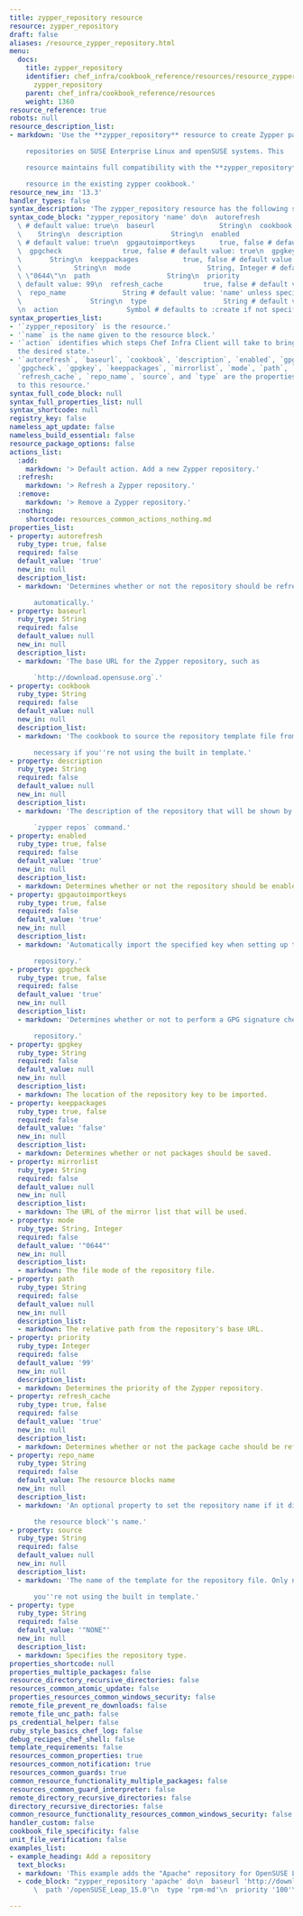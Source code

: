 ```yaml
---
title: zypper_repository resource
resource: zypper_repository
draft: false
aliases: /resource_zypper_repository.html
menu:
  docs:
    title: zypper_repository
    identifier: chef_infra/cookbook_reference/resources/resource_zypper_repository.md
      zypper_repository
    parent: chef_infra/cookbook_reference/resources
    weight: 1360
resource_reference: true
robots: null
resource_description_list:
- markdown: 'Use the **zypper_repository** resource to create Zypper package

    repositories on SUSE Enterprise Linux and openSUSE systems. This

    resource maintains full compatibility with the **zypper_repository**

    resource in the existing zypper cookbook.'
resource_new_in: '13.3'
handler_types: false
syntax_description: 'The zypper_repository resource has the following syntax:'
syntax_code_block: "zypper_repository 'name' do\n  autorefresh            true, false\
  \ # default value: true\n  baseurl                String\n  cookbook           \
  \    String\n  description            String\n  enabled                true, false\
  \ # default value: true\n  gpgautoimportkeys      true, false # default value: true\n\
  \  gpgcheck               true, false # default value: true\n  gpgkey          \
  \       String\n  keeppackages           true, false # default value: false\n  mirrorlist\
  \             String\n  mode                   String, Integer # default value:\
  \ \"0644\"\n  path                   String\n  priority               Integer #\
  \ default value: 99\n  refresh_cache          true, false # default value: true\n\
  \  repo_name              String # default value: 'name' unless specified\n  source\
  \                 String\n  type                   String # default value: \"NONE\"\
  \n  action                 Symbol # defaults to :create if not specified\nend"
syntax_properties_list:
- '`zypper_repository` is the resource.'
- '`name` is the name given to the resource block.'
- '`action` identifies which steps Chef Infra Client will take to bring the node into
  the desired state.'
- '`autorefresh`, `baseurl`, `cookbook`, `description`, `enabled`, `gpgautoimportkeys`,
  `gpgcheck`, `gpgkey`, `keeppackages`, `mirrorlist`, `mode`, `path`, `priority`,
  `refresh_cache`, `repo_name`, `source`, and `type` are the properties available
  to this resource.'
syntax_full_code_block: null
syntax_full_properties_list: null
syntax_shortcode: null
registry_key: false
nameless_apt_update: false
nameless_build_essential: false
resource_package_options: false
actions_list:
  :add:
    markdown: '> Default action. Add a new Zypper repository.'
  :refresh:
    markdown: '> Refresh a Zypper repository.'
  :remove:
    markdown: '> Remove a Zypper repository.'
  :nothing:
    shortcode: resources_common_actions_nothing.md
properties_list:
- property: autorefresh
  ruby_type: true, false
  required: false
  default_value: 'true'
  new_in: null
  description_list:
  - markdown: 'Determines whether or not the repository should be refreshed

      automatically.'
- property: baseurl
  ruby_type: String
  required: false
  default_value: null
  new_in: null
  description_list:
  - markdown: 'The base URL for the Zypper repository, such as

      `http://download.opensuse.org`.'
- property: cookbook
  ruby_type: String
  required: false
  default_value: null
  new_in: null
  description_list:
  - markdown: 'The cookbook to source the repository template file from. Only

      necessary if you''re not using the built in template.'
- property: description
  ruby_type: String
  required: false
  default_value: null
  new_in: null
  description_list:
  - markdown: 'The description of the repository that will be shown by the

      `zypper repos` command.'
- property: enabled
  ruby_type: true, false
  required: false
  default_value: 'true'
  new_in: null
  description_list:
  - markdown: Determines whether or not the repository should be enabled.
- property: gpgautoimportkeys
  ruby_type: true, false
  required: false
  default_value: 'true'
  new_in: null
  description_list:
  - markdown: 'Automatically import the specified key when setting up the

      repository.'
- property: gpgcheck
  ruby_type: true, false
  required: false
  default_value: 'true'
  new_in: null
  description_list:
  - markdown: 'Determines whether or not to perform a GPG signature check on the

      repository.'
- property: gpgkey
  ruby_type: String
  required: false
  default_value: null
  new_in: null
  description_list:
  - markdown: The location of the repository key to be imported.
- property: keeppackages
  ruby_type: true, false
  required: false
  default_value: 'false'
  new_in: null
  description_list:
  - markdown: Determines whether or not packages should be saved.
- property: mirrorlist
  ruby_type: String
  required: false
  default_value: null
  new_in: null
  description_list:
  - markdown: The URL of the mirror list that will be used.
- property: mode
  ruby_type: String, Integer
  required: false
  default_value: '"0644"'
  new_in: null
  description_list:
  - markdown: The file mode of the repository file.
- property: path
  ruby_type: String
  required: false
  default_value: null
  new_in: null
  description_list:
  - markdown: The relative path from the repository's base URL.
- property: priority
  ruby_type: Integer
  required: false
  default_value: '99'
  new_in: null
  description_list:
  - markdown: Determines the priority of the Zypper repository.
- property: refresh_cache
  ruby_type: true, false
  required: false
  default_value: 'true'
  new_in: null
  description_list:
  - markdown: Determines whether or not the package cache should be refreshed.
- property: repo_name
  ruby_type: String
  required: false
  default_value: The resource blocks name
  new_in: null
  description_list:
  - markdown: 'An optional property to set the repository name if it differs from

      the resource block''s name.'
- property: source
  ruby_type: String
  required: false
  default_value: null
  new_in: null
  description_list:
  - markdown: 'The name of the template for the repository file. Only necessary if

      you''re not using the built in template.'
- property: type
  ruby_type: String
  required: false
  default_value: '"NONE"'
  new_in: null
  description_list:
  - markdown: Specifies the repository type.
properties_shortcode: null
properties_multiple_packages: false
resource_directory_recursive_directories: false
resources_common_atomic_update: false
properties_resources_common_windows_security: false
remote_file_prevent_re_downloads: false
remote_file_unc_path: false
ps_credential_helper: false
ruby_style_basics_chef_log: false
debug_recipes_chef_shell: false
template_requirements: false
resources_common_properties: true
resources_common_notification: true
resources_common_guards: true
common_resource_functionality_multiple_packages: false
resources_common_guard_interpreter: false
remote_directory_recursive_directories: false
directory_recursive_directories: false
common_resource_functionality_resources_common_windows_security: false
handler_custom: false
cookbook_file_specificity: false
unit_file_verification: false
examples_list:
- example_heading: Add a repository
  text_blocks:
  - markdown: 'This example adds the "Apache" repository for OpenSUSE Leap 15.0:'
  - code_block: "zypper_repository 'apache' do\n  baseurl 'http://download.opensuse.org/repositories/Apache'\n\
      \  path '/openSUSE_Leap_15.0'\n  type 'rpm-md'\n  priority '100'\nend"

---
```

